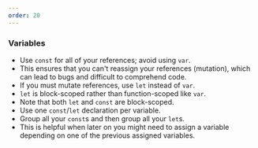 ```yaml
---
order: 20
---
```


### Variables

* Use `const` for all of your references; avoid using `var`.
* This ensures that you can't reassign your references (mutation), which can lead to bugs and difficult to comprehend code.
* If you must mutate references, use `let` instead of `var`.
* `let` is block-scoped rather than function-scoped like `var`.
* Note that both `let` and `const` are block-scoped.
* Use one `const`/`let` declaration per variable.
* Group all your `const`s and then group all your `let`s.
* This is helpful when later on you might need to assign a variable depending on one of the previous assigned variables.